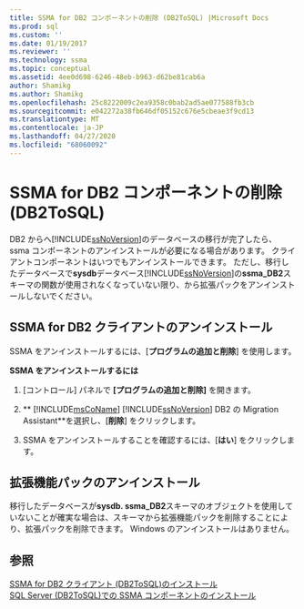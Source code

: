 ```yaml
---
title: SSMA for DB2 コンポーネントの削除 (DB2ToSQL) |Microsoft Docs
ms.prod: sql
ms.custom: ''
ms.date: 01/19/2017
ms.reviewer: ''
ms.technology: ssma
ms.topic: conceptual
ms.assetid: 4ee0d698-6246-48eb-b963-d62be81cab6a
author: Shamikg
ms.author: Shamikg
ms.openlocfilehash: 25c8222009c2ea9358c0bab2ad5ae077588fb3cb
ms.sourcegitcommit: e042272a38fb646df05152c676e5cbeae3f9cd13
ms.translationtype: MT
ms.contentlocale: ja-JP
ms.lasthandoff: 04/27/2020
ms.locfileid: "68060092"
---
```

# <a name="removing-ssma-for-db2-components-db2tosql"></a>SSMA for DB2 コンポーネントの削除 (DB2ToSQL)
DB2 からへ[!INCLUDE[ssNoVersion](../../includes/ssnoversion-md.md)]のデータベースの移行が完了したら、ssma コンポーネントのアンインストールが必要になる場合があります。 クライアントコンポーネントはいつでもアンインストールできます。 ただし、移行したデータベースで**sysdb**データベース[!INCLUDE[ssNoVersion](../../includes/ssnoversion-md.md)]の**ssma_DB2**スキーマの関数が使用されなくなっていない限り、から拡張パックをアンインストールしないでください。  
  
## <a name="uninstalling-the-ssma-for-db2-client"></a>SSMA for DB2 クライアントのアンインストール  
SSMA をアンインストールするには、[**プログラムの追加と削除**] を使用します。  
  
**SSMA をアンインストールするには**  
  
1.  [コントロール] パネルで **[プログラムの追加と削除]** を開きます。  
  
2.  ** [!INCLUDE[msCoName](../../includes/msconame_md.md)] [!INCLUDE[ssNoVersion](../../includes/ssnoversion-md.md)] DB2 の Migration Assistant**を選択し、[**削除**] をクリックします。  
  
3.  SSMA をアンインストールすることを確認するには、[**はい**] をクリックします。  
  
## <a name="uninstalling-the-extension-pack"></a>拡張機能パックのアンインストール  
移行したデータベースが**sysdb. ssma_DB2**スキーマのオブジェクトを使用していないことが確実な場合は、スキーマから拡張機能パックを削除することにより、拡張パックを削除できます。 Windows のアンインストールはありません。  
  
## <a name="see-also"></a>参照  
[SSMA for DB2 クライアント &#40;DB2ToSQL&#41;のインストール](../../ssma/db2/installing-ssma-for-db2-client-db2tosql.md)  
[SQL Server &#40;DB2ToSQL&#41;での SSMA コンポーネントのインストール](../../ssma/db2/installing-ssma-components-on-sql-server-db2tosql.md)  
  
